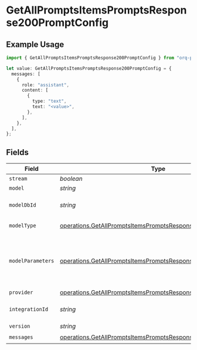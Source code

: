 # GetAllPromptsItemsPromptsResponse200PromptConfig

## Example Usage

```typescript
import { GetAllPromptsItemsPromptsResponse200PromptConfig } from "orq-poc-typescript-multi-env-version/models/operations";

let value: GetAllPromptsItemsPromptsResponse200PromptConfig = {
  messages: [
    {
      role: "assistant",
      content: [
        {
          type: "text",
          text: "<value>",
        },
      ],
    },
  ],
};
```

## Fields

| Field                                                                                                                                            | Type                                                                                                                                             | Required                                                                                                                                         | Description                                                                                                                                      |
| ------------------------------------------------------------------------------------------------------------------------------------------------ | ------------------------------------------------------------------------------------------------------------------------------------------------ | ------------------------------------------------------------------------------------------------------------------------------------------------ | ------------------------------------------------------------------------------------------------------------------------------------------------ |
| `stream`                                                                                                                                         | *boolean*                                                                                                                                        | :heavy_minus_sign:                                                                                                                               | N/A                                                                                                                                              |
| `model`                                                                                                                                          | *string*                                                                                                                                         | :heavy_minus_sign:                                                                                                                               | N/A                                                                                                                                              |
| `modelDbId`                                                                                                                                      | *string*                                                                                                                                         | :heavy_minus_sign:                                                                                                                               | The id of the resource                                                                                                                           |
| `modelType`                                                                                                                                      | [operations.GetAllPromptsItemsPromptsResponse200ModelType](../../models/operations/getallpromptsitemspromptsresponse200modeltype.md)             | :heavy_minus_sign:                                                                                                                               | The type of the model                                                                                                                            |
| `modelParameters`                                                                                                                                | [operations.GetAllPromptsItemsPromptsResponse200ModelParameters](../../models/operations/getallpromptsitemspromptsresponse200modelparameters.md) | :heavy_minus_sign:                                                                                                                               | Model Parameters: Not all parameters apply to every model                                                                                        |
| `provider`                                                                                                                                       | [operations.GetAllPromptsItemsPromptsResponse200Provider](../../models/operations/getallpromptsitemspromptsresponse200provider.md)               | :heavy_minus_sign:                                                                                                                               | N/A                                                                                                                                              |
| `integrationId`                                                                                                                                  | *string*                                                                                                                                         | :heavy_minus_sign:                                                                                                                               | The id of the resource                                                                                                                           |
| `version`                                                                                                                                        | *string*                                                                                                                                         | :heavy_minus_sign:                                                                                                                               | N/A                                                                                                                                              |
| `messages`                                                                                                                                       | [operations.GetAllPromptsItemsPromptsResponse200Messages](../../models/operations/getallpromptsitemspromptsresponse200messages.md)[]             | :heavy_check_mark:                                                                                                                               | N/A                                                                                                                                              |